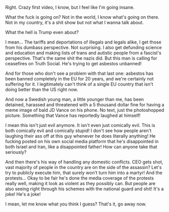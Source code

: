 Right. Crazy first video, I know, but I feel like I'm going insane.

What the fuck is going on? Not in the world, I know what's going on there. Not in my country, it's a shit show but not what I wanna talk about. 

What the hell is Trump even about?

I mean... The tariffs and deportations of illegals and legals alike, I get those from his dumbass perspective. Not surprising. I also get defunding science and education and making lists of trans and autistic people from a fascist's perspective. That's the same shit the nazis did. But this man is calling for ceasefires on Truth Social. He's trying to get asbestos unbanned!

And for those who don't see a problem with that last one: asbestos has been banned completely in the EU for 20 years, and we're certainly not suffering for it. I legitimately can't think of a single EU country that isn't doing better than the US right now.

And now a Swedish young man, a little younger than me, has been detained, harassed and threatened with a 5 thousand dollar fine for having a meme image of bald JD Vance on his phone. No text, just the photoshopped picture. Something that Vance has reportedly laughed at himself!

I mean this isn't just evil anymore. It isn't even just comically evil. This is both comically evil and comically stupid! I don't see how people aren't laughing their ass off at this guy whenever he does literally anything! He fucking posted on his own social media platform that he's disappointed in both Israel and Iran, like a disappointed father! How can anyone take that seriously?

And then there's his way of handling any domestic conflicts. CEO gets shot, vast majority of people in the country are on the side of the assassin? Let's try to publicly execute him, that surely won't turn him into a martyr! And the protests... Okay to be fair he's done the media coverage of the protests really well, making it look as violent as they possibly can. But people are also seeing right through his schemes with the national guard and shit! It's a joke! He's a joke!

I mean, let me know what you think I guess? That's it, go away now.